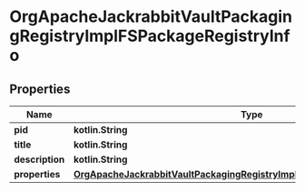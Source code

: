 
# OrgApacheJackrabbitVaultPackagingRegistryImplFSPackageRegistryInfo

## Properties
Name | Type | Description | Notes
------------ | ------------- | ------------- | -------------
**pid** | **kotlin.String** |  |  [optional]
**title** | **kotlin.String** |  |  [optional]
**description** | **kotlin.String** |  |  [optional]
**properties** | [**OrgApacheJackrabbitVaultPackagingRegistryImplFSPackageRegistryProperties**](OrgApacheJackrabbitVaultPackagingRegistryImplFSPackageRegistryProperties.md) |  |  [optional]



